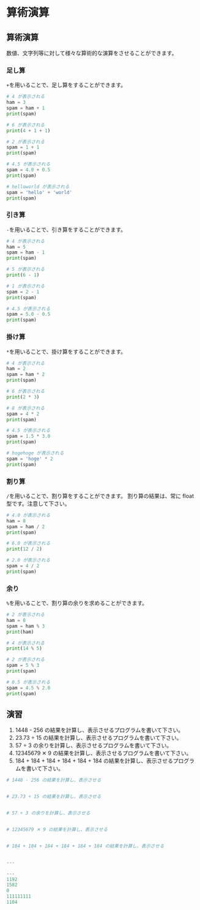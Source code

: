 # 算術演算

## 算術演算

数値、文字列等に対して様々な算術的な演算をさせることができます。

### 足し算

`+`を用いることで、足し算をすることができます。

```py
# 4 が表示される
ham = 3
spam = ham + 1
print(spam)

# 6 が表示される
print(4 + 1 + 1)

# 2 が表示される
spam = 1 + 1
print(spam)

# 4.5 が表示される
spam = 4.0 + 0.5
print(spam)

# helloworld が表示される
spam = 'hello' + 'world'
print(spam)
```

### 引き算

`-`を用いることで、引き算をすることができます。

```py
# 4 が表示される
ham = 5
spam = ham - 1
print(spam)

# 5 が表示される
print(6 - 1)

# 1 が表示される
spam = 2 - 1
print(spam)

# 4.5 が表示される
spam = 5.0 - 0.5
print(spam)
```

### 掛け算

`*`を用いることで、掛け算をすることができます。

```py
# 4 が表示される
ham = 2
spam = ham * 2
print(spam)

# 6 が表示される
print(2 * 3)

# 8 が表示される
spam = 4 * 2
print(spam)

# 4.5 が表示される
spam = 1.5 * 3.0
print(spam)

# hogehoge が表示される
spam = 'hoge' * 2
print(spam)
```

### 割り算

`/`を用いることで、割り算をすることができます。
割り算の結果は、常に float 型です。注意して下さい。

```py
# 4.0 が表示される
ham = 8
spam = ham / 2
print(spam)

# 6.0 が表示される
print(12 / 2)

# 2.0 が表示される
spam = 4 / 2
print(spam)
```

### 余り

`%`を用いることで、割り算の余りを求めることができます。

```py
# 2 が表示される
ham = 8
spam = ham % 3
print(ham)

# 4 が表示される
print(14 % 5)

# 2 が表示される
spam = 5 % 3
print(spam)

# 0.5 が表示される
spam = 4.5 % 2.0
print(spam)
```

## 演習

1. 1448 - 256 の結果を計算し、表示させるプログラムを書いて下さい。
2. 23.73 ÷ 15 の結果を計算し、表示させるプログラムを書いて下さい。
3. 57 ÷ 3 の余りを計算し、表示させるプログラムを書いて下さい。
4. 12345679 ✕ 9 の結果を計算し、表示させるプログラムを書いて下さい。
5. 184 + 184 + 184 + 184 + 184 + 184 の結果を計算し、表示させるプログラムを書いて下さい。

```py
# 1448 - 256 の結果を計算し、表示させる


# 23.73 ÷ 15 の結果を計算し、表示させる


# 57 ÷ 3 の余りを計算し、表示させる


# 12345679 ✕ 9 の結果を計算し、表示させる


# 184 + 184 + 184 + 184 + 184 + 184 の結果を計算し、表示させる


---

---
1192
1582
0
111111111
1104
```
